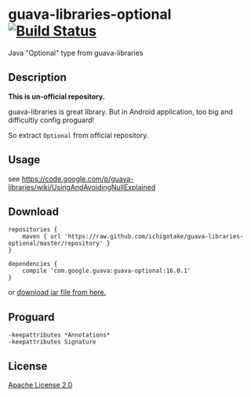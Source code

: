 # guava-libraries-optional [![Build Status](https://travis-ci.org/ichigotake/guava-libraries-optional.png)](https://travis-ci.org/ichigotake/guava-libraries-optional)

Java "Optional" type from guava-libraries

## Description

 **This is un-official repository.**

guava-libraries is great library. But in Android application, too big and difficultly config proguard!

So extract `Optional` from official repository.

## Usage

see https://code.google.com/p/guava-libraries/wiki/UsingAndAvoidingNullExplained

## Download

```
repositories {
    maven { url 'https://raw.github.com/ichigotake/guava-libraries-optional/master/repository' }
}

dependencies {
    compile 'com.google.guava:guava-optional:16.0.1'
}
```

or [download jar file from here.](https://github.com/ichigotake/guava-libraries-optional/releases)

## Proguard

```
-keepattributes *Annotations*
-keepattributes Signature
```

## License

[Apache License 2.0](http://www.apache.org/licenses/LICENSE-2.0)

